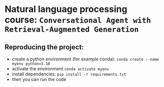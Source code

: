 # Natural language processing course: `Conversational Agent with Retrieval-Augmented Generation`

## Reproducing the project:
- create a python environment (for example conda): `conda create --name myenv python=3.10`
- activate  the environment `conda activate myenv`
- install dependencies: `pip install -r requirements.txt`
- then you can run the code

